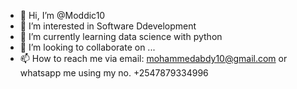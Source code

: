 - 👋 Hi, I’m @Moddic10
- 👀 I’m interested in Software Ddevelopment 
- 🌱 I’m currently learning data science with python
- 💞️ I’m looking to collaborate on ...
- 📫 How to reach me via email: mohammedabdy10@gmail.com or whatsapp me using my no. +2547879334996

<!---
Moddic10/Moddic10 is a ✨ special ✨ repository because its `README.md` (this file) appears on your GitHub profile.
You can click the Preview link to take a look at your changes.
--->
